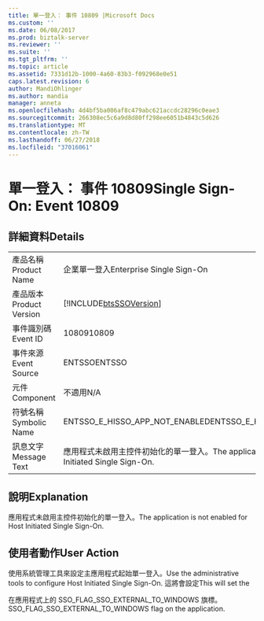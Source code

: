 ```yaml
---
title: 單一登入： 事件 10809 |Microsoft Docs
ms.custom: ''
ms.date: 06/08/2017
ms.prod: biztalk-server
ms.reviewer: ''
ms.suite: ''
ms.tgt_pltfrm: ''
ms.topic: article
ms.assetid: 7331d12b-1000-4a60-83b3-f092968e0e51
caps.latest.revision: 6
author: MandiOhlinger
ms.author: mandia
manager: anneta
ms.openlocfilehash: 4d4bf5ba006af8c479abc621accdc28296c0eae3
ms.sourcegitcommit: 266308ec5c6a9d8d80ff298ee6051b4843c5d626
ms.translationtype: MT
ms.contentlocale: zh-TW
ms.lasthandoff: 06/27/2018
ms.locfileid: "37016061"
---
```

# <a name="single-sign-on-event-10809"></a><span data-ttu-id="d213d-102">單一登入： 事件 10809</span><span class="sxs-lookup"><span data-stu-id="d213d-102">Single Sign-On: Event 10809</span></span>
## <a name="details"></a><span data-ttu-id="d213d-103">詳細資料</span><span class="sxs-lookup"><span data-stu-id="d213d-103">Details</span></span>  
  
|                 |                                                                   |
|-----------------|-------------------------------------------------------------------|
|  <span data-ttu-id="d213d-104">產品名稱</span><span class="sxs-lookup"><span data-stu-id="d213d-104">Product Name</span></span>   |                     <span data-ttu-id="d213d-105">企業單一登入</span><span class="sxs-lookup"><span data-stu-id="d213d-105">Enterprise Single Sign-On</span></span>                     |
| <span data-ttu-id="d213d-106">產品版本</span><span class="sxs-lookup"><span data-stu-id="d213d-106">Product Version</span></span> |    [!INCLUDE[btsSSOVersion](../includes/btsssoversion-md.md)]     |
|    <span data-ttu-id="d213d-107">事件識別碼</span><span class="sxs-lookup"><span data-stu-id="d213d-107">Event ID</span></span>     |                               <span data-ttu-id="d213d-108">10809</span><span class="sxs-lookup"><span data-stu-id="d213d-108">10809</span></span>                               |
|  <span data-ttu-id="d213d-109">事件來源</span><span class="sxs-lookup"><span data-stu-id="d213d-109">Event Source</span></span>   |                              <span data-ttu-id="d213d-110">ENTSSO</span><span class="sxs-lookup"><span data-stu-id="d213d-110">ENTSSO</span></span>                               |
|    <span data-ttu-id="d213d-111">元件</span><span class="sxs-lookup"><span data-stu-id="d213d-111">Component</span></span>    |                                <span data-ttu-id="d213d-112">不適用</span><span class="sxs-lookup"><span data-stu-id="d213d-112">N/A</span></span>                                |
|  <span data-ttu-id="d213d-113">符號名稱</span><span class="sxs-lookup"><span data-stu-id="d213d-113">Symbolic Name</span></span>  |                  <span data-ttu-id="d213d-114">ENTSSO_E_HISSO_APP_NOT_ENABLED</span><span class="sxs-lookup"><span data-stu-id="d213d-114">ENTSSO_E_HISSO_APP_NOT_ENABLED</span></span>                   |
|  <span data-ttu-id="d213d-115">訊息文字</span><span class="sxs-lookup"><span data-stu-id="d213d-115">Message Text</span></span>   | <span data-ttu-id="d213d-116">應用程式未啟用主控件初始化的單一登入。</span><span class="sxs-lookup"><span data-stu-id="d213d-116">The application is not enabled for Host Initiated Single Sign-On.</span></span> |
  
## <a name="explanation"></a><span data-ttu-id="d213d-117">說明</span><span class="sxs-lookup"><span data-stu-id="d213d-117">Explanation</span></span>  
 <span data-ttu-id="d213d-118">應用程式未啟用主控件初始化的單一登入。</span><span class="sxs-lookup"><span data-stu-id="d213d-118">The application is not enabled for Host Initiated Single Sign-On.</span></span>  
  
## <a name="user-action"></a><span data-ttu-id="d213d-119">使用者動作</span><span class="sxs-lookup"><span data-stu-id="d213d-119">User Action</span></span>  
 <span data-ttu-id="d213d-120">使用系統管理工具來設定主應用程式起始單一登入。</span><span class="sxs-lookup"><span data-stu-id="d213d-120">Use the administrative tools to configure Host Initiated Single Sign-On.</span></span> <span data-ttu-id="d213d-121">這將會設定</span><span class="sxs-lookup"><span data-stu-id="d213d-121">This will set the</span></span>  
  
 <span data-ttu-id="d213d-122">在應用程式上的 SSO_FLAG_SSO_EXTERNAL_TO_WINDOWS 旗標。</span><span class="sxs-lookup"><span data-stu-id="d213d-122">SSO_FLAG_SSO_EXTERNAL_TO_WINDOWS flag on the application.</span></span>
